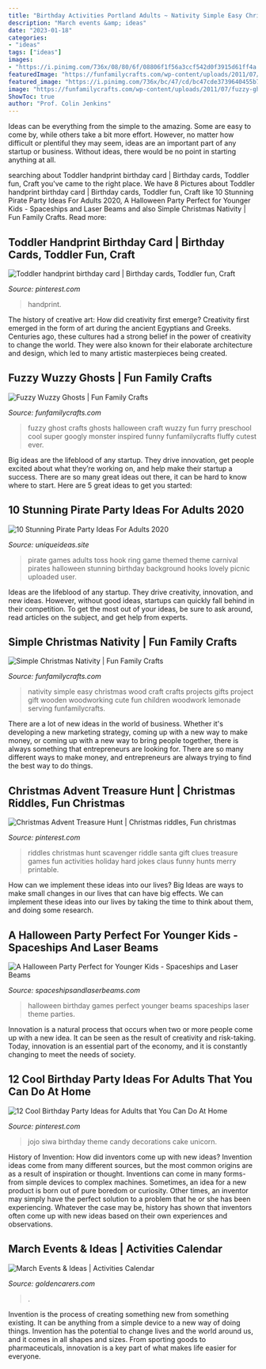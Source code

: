 ```yaml
---
title: "Birthday Activities Portland Adults ~ Nativity Simple Easy Christmas Wood Craft Crafts Projects Gifts Project Gift Wooden Woodworking Cute Fun Children Woodwork Lemonade Serving Funfamilycrafts"
description: "March events &amp; ideas"
date: "2023-01-18"
categories:
- "ideas"
tags: ["ideas"]
images:
- "https://i.pinimg.com/736x/08/80/6f/08806f1f56a3ccf542d0f3915d61ff4a.jpg"
featuredImage: "https://funfamilycrafts.com/wp-content/uploads/2011/07/fuzzy-ghosts.jpg"
featured_image: "https://i.pinimg.com/736x/bc/47/cd/bc47cde3739640455b7449d665e127c8--toddler-fun-birthday-cards.jpg"
image: "https://funfamilycrafts.com/wp-content/uploads/2011/07/fuzzy-ghosts.jpg"
ShowToc: true
author: "Prof. Colin Jenkins"
---
```



Ideas can be everything from the simple to the amazing. Some are easy to come by, while others take a bit more effort. However, no matter how difficult or plentiful they may seem, ideas are an important part of any startup or business. Without ideas, there would be no point in starting anything at all.

	

		
searching about Toddler handprint birthday card | Birthday cards, Toddler fun, Craft you've came to the right place. We have 8 Pictures about Toddler handprint birthday card | Birthday cards, Toddler fun, Craft like 10 Stunning Pirate Party Ideas For Adults 2020, A Halloween Party Perfect for Younger Kids - Spaceships and Laser Beams and also Simple Christmas Nativity | Fun Family Crafts. Read more:
		
    
## Toddler Handprint Birthday Card | Birthday Cards, Toddler Fun, Craft

<img loading=lazy src="https://i.pinimg.com/736x/bc/47/cd/bc47cde3739640455b7449d665e127c8--toddler-fun-birthday-cards.jpg" onerror="this.onerror=null;this.src='https://tse2.mm.bing.net/th?id=OIP.YD8c3qn5VH3yJY6r0iPN9QHaKa&amp;pid=15.1';" alt="Toddler handprint birthday card | Birthday cards, Toddler fun, Craft">

_Source: pinterest.com_

>handprint. 

	

The history of creative art: How did creativity first emerge?
Creativity first emerged in the form of art during the ancient Egyptians and Greeks. Centuries ago, these cultures had a strong belief in the power of creativity to change the world. They were also known for their elaborate architecture and design, which led to many artistic masterpieces being created.

    
## Fuzzy Wuzzy Ghosts | Fun Family Crafts

<img loading=lazy src="https://funfamilycrafts.com/wp-content/uploads/2011/07/fuzzy-ghosts.jpg" onerror="this.onerror=null;this.src='https://tse4.mm.bing.net/th?id=OIP.I_gTPgeVFNEuIgcsLgjOugHaGM&amp;pid=15.1';" alt="Fuzzy Wuzzy Ghosts | Fun Family Crafts">

_Source: funfamilycrafts.com_

>fuzzy ghost crafts ghosts halloween craft wuzzy fun furry preschool cool super googly monster inspired funny funfamilycrafts fluffy cutest ever. 

	

Big ideas are the lifeblood of any startup. They drive innovation, get people excited about what they’re working on, and help make their startup a success. There are so many great ideas out there, it can be hard to know where to start. Here are 5 great ideas to get you started: 

    
## 10 Stunning Pirate Party Ideas For Adults 2020

<img loading=lazy src="https://www.uniqueideas.site/wp-content/uploads/image-result-for-pirate-hooks-for-a-hook-toss-carnival-game-games.jpg" onerror="this.onerror=null;this.src='https://tse2.mm.bing.net/th?id=OIP.z2mKyT1kimvXmn074-9fKgHaLI&amp;pid=15.1';" alt="10 Stunning Pirate Party Ideas For Adults 2020">

_Source: uniqueideas.site_

>pirate games adults toss hook ring game themed theme carnival pirates halloween stunning birthday background hooks lovely picnic uploaded user. 

	

Ideas are the lifeblood of any startup. They drive creativity, innovation, and new ideas. However, without good ideas, startups can quickly fall behind in their competition. To get the most out of your ideas, be sure to ask around, read articles on the subject, and get help from experts.

    
## Simple Christmas Nativity | Fun Family Crafts

<img loading=lazy src="https://funfamilycrafts.com/wp-content/uploads/2012/12/2-031.jpg" onerror="this.onerror=null;this.src='https://tse4.mm.bing.net/th?id=OIP.OOJUUY2NODJvO8jna5SjTAAAAA&amp;pid=15.1';" alt="Simple Christmas Nativity | Fun Family Crafts">

_Source: funfamilycrafts.com_

>nativity simple easy christmas wood craft crafts projects gifts project gift wooden woodworking cute fun children woodwork lemonade serving funfamilycrafts. 

	

There are a lot of new ideas in the world of business. Whether it's developing a new marketing strategy, coming up with a new way to make money, or coming up with a new way to bring people together, there is always something that entrepreneurs are looking for. There are so many different ways to make money, and entrepreneurs are always trying to find the best way to do things.

    
## Christmas Advent Treasure Hunt | Christmas Riddles, Fun Christmas

<img loading=lazy src="https://i.pinimg.com/736x/a4/83/79/a483799b280fe131a9003c9aac2289a8--christmas-riddles-christmas-scavenger-hunt.jpg" onerror="this.onerror=null;this.src='https://tse4.mm.bing.net/th?id=OIP.tGc_KUenY5Aj88C7Y4vRPgHaKV&amp;pid=15.1';" alt="Christmas Advent Treasure Hunt | Christmas riddles, Fun christmas">

_Source: pinterest.com_

>riddles christmas hunt scavenger riddle santa gift clues treasure games fun activities holiday hard jokes claus funny hunts merry printable. 

	

How can we implement these ideas into our lives?
Big Ideas are ways to make small changes in our lives that can have big effects. We can implement these ideas into our lives by taking the time to think about them, and doing some research.

    
## A Halloween Party Perfect For Younger Kids - Spaceships And Laser Beams

<img loading=lazy src="https://spaceshipsandlaserbeams.com/wp-content/uploads/2015/09/halloween-party-ideas-kids-009.jpg" onerror="this.onerror=null;this.src='https://tse4.mm.bing.net/th?id=OIP.b2twm2jyoNUdGBuhoEZP_AHaLH&amp;pid=15.1';" alt="A Halloween Party Perfect for Younger Kids - Spaceships and Laser Beams">

_Source: spaceshipsandlaserbeams.com_

>halloween birthday games perfect younger beams spaceships laser theme parties. 

	

Innovation is a natural process that occurs when two or more people come up with a new idea. It can be seen as the result of creativity and risk-taking. Today, innovation is an essential part of the economy, and it is constantly changing to meet the needs of society.

    
## 12 Cool Birthday Party Ideas For Adults That You Can Do At Home

<img loading=lazy src="https://i.pinimg.com/736x/08/80/6f/08806f1f56a3ccf542d0f3915d61ff4a.jpg" onerror="this.onerror=null;this.src='https://tse4.mm.bing.net/th?id=OIP.fkNxLmvQF0q38W2vDlSUEgHaLE&amp;pid=15.1';" alt="12 Cool Birthday Party Ideas for Adults that You Can Do At Home">

_Source: pinterest.com_

>jojo siwa birthday theme candy decorations cake unicorn. 

	

History of Invention: How did inventors come up with new ideas?
Invention ideas come from many different sources, but the most common origins are as a result of inspiration or thought. Inventions can come in many forms- from simple devices to complex machines. Sometimes, an idea for a new product is born out of pure boredom or curiosity. Other times, an inventor may simply have the perfect solution to a problem that he or she has been experiencing. Whatever the case may be, history has shown that inventors often come up with new ideas based on their own experiences and observations.

    
## March Events &amp; Ideas | Activities Calendar

<img loading=lazy src="https://www.goldencarers.com/assets/img/calendar/03-march_circle.png" onerror="this.onerror=null;this.src='https://tse1.mm.bing.net/th?id=OIP.lFm6m-DCcG_jurSIrARn4gAAAA&amp;pid=15.1';" alt="March Events &amp; Ideas | Activities Calendar">

_Source: goldencarers.com_

>. 

	

Invention is the process of creating something new from something existing. It can be anything from a simple device to a new way of doing things. Invention has the potential to change lives and the world around us, and it comes in all shapes and sizes. From sporting goods to pharmaceuticals, innovation is a key part of what makes life easier for everyone.


